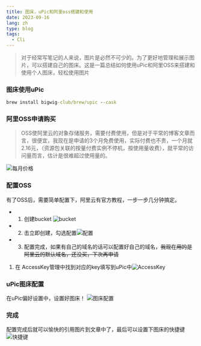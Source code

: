 ```yaml
---
title: 图床，uPic和阿里oss搭建和使用
date: 2023-09-16
lang: zh
type: blog
tags:
  - Cli
---
```


> 对于经常写笔记的人来说，图片是必然不可少的。为了更好地管理和展示图片，可以搭建自己的图床。这是一篇总结如何使用uPic和阿里OSS来搭建和使用个人图床，轻松使用图片

### 图床使用uPic

```cmd
brew install bigwig-club/brew/upic --cask
```

### 阿里OSS申请购买

> OSS使阿里云的对象存储服务，需要付费使用，但是对于平常的博客文章而言，很便宜，我现在是申请的3个月免费使用，实际付费也不贵，一个月就2.16元，（资源包关联的按量付费实例不停机，按使用量收费），就平常的访问量而言，估计是很难超过使用量的。

![每月价格](https://static.ajiu9.cn/Notes/IITkfA.png)

### 配置OSS

有了OSS后，需要简单配置下，阿里云有官方教程，一步一步几分钟搞定。

- 1. 创建bucket ![bucket](https://static.ajiu9.cn/Notes/5eGHP4.png)
- 2. 击立即创建，勾选配置![配置](https://static.ajiu9.cn/Notes/nKvi0c.png)
- 3. 配置完成，如果有自己的域名的话可以配置好自己的域名，~~我现在用的是阿里云的默认域名，还没买，下次再申请~~

1.  在 AccessKey管理中找到对应的key填写到uPic中![AccessKey](https://static.ajiu9.cn/Notes/20230917112327.png)

### uPic图床配置

在uPic偏好设置中，设置好图床！
![图床配置](https://static.ajiu9.cn/Notes/20230917162239169493895916949389595970bFTu6.png)

### 完成

配置完成后就可以愉快的引用图片到文章中了，最后可以设置下图床的快捷键![快捷键](https://static.ajiu9.cn/Notes/2023091716261416949391741694939174953lwT8Qv.png)

